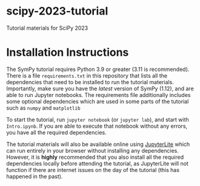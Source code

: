 # scipy-2023-tutorial

Tutorial materials for SciPy 2023


# Installation Instructions

The SymPy tutorial requires Python 3.9 or greater (3.11 is recommended). There
is a file `requirements.txt` in this repository that lists all the
dependencies that need to be installed to run the tutorial materials.
Importantly, make sure you have the *latest* version of SymPy (1.12), and are
able to run Jupyter notebooks. The requirements file additionally includes
some optional dependencies which are used in some parts of the tutorial such
as `numpy` and `matplotlib`

To start the tutorial, run `jupyter notebook` (or `jupyter lab`), and start
with `Intro.ipynb`. If you are able to execute that notebook without any
errors, you have all the required dependencies.

The tutorial materials will also be available online using
[JupyterLite](https://jupyterlite.readthedocs.io/en/latest/) which can run
entirely in your browser without installing any dependencies. However, it is
**highly** recommended that you also install all the required dependencies
locally before attending the tutorial, as JupyterLite will not function if
there are internet issues on the day of the tutorial (this has happened in the
past).
